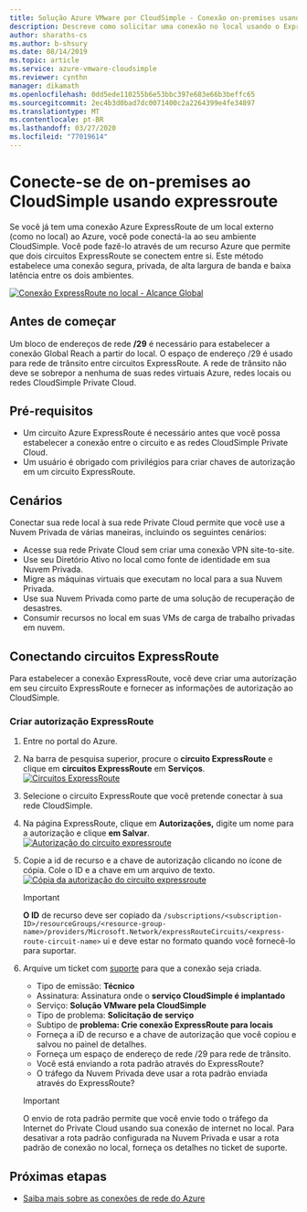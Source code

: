 ```yaml
---
title: Solução Azure VMware por CloudSimple - Conexão on-premises usando expressRoute
description: Descreve como solicitar uma conexão no local usando o ExpressRoute da rede de região CloudSimple
author: sharaths-cs
ms.author: b-shsury
ms.date: 08/14/2019
ms.topic: article
ms.service: azure-vmware-cloudsimple
ms.reviewer: cynthn
manager: dikamath
ms.openlocfilehash: 0dd5ede110255b6e53bbc397e683e66b3beffc65
ms.sourcegitcommit: 2ec4b3d0bad7dc0071400c2a2264399e4fe34897
ms.translationtype: MT
ms.contentlocale: pt-BR
ms.lasthandoff: 03/27/2020
ms.locfileid: "77019614"
---
```

# <a name="connect-from-on-premises-to-cloudsimple-using-expressroute"></a>Conecte-se de on-premises ao CloudSimple usando expressroute

Se você já tem uma conexão Azure ExpressRoute de um local externo (como no local) ao Azure, você pode conectá-la ao seu ambiente CloudSimple. Você pode fazê-lo através de um recurso Azure que permite que dois circuitos ExpressRoute se conectem entre si. Este método estabelece uma conexão segura, privada, de alta largura de banda e baixa latência entre os dois ambientes.

[![Conexão ExpressRoute no local - Alcance Global](media/cloudsimple-global-reach-connection.png)](media/cloudsimple-global-reach-connection.png)

## <a name="before-you-begin"></a>Antes de começar

Um bloco de endereços de rede **/29** é necessário para estabelecer a conexão Global Reach a partir do local.  O espaço de endereço /29 é usado para rede de trânsito entre circuitos ExpressRoute.  A rede de trânsito não deve se sobrepor a nenhuma de suas redes virtuais Azure, redes locais ou redes CloudSimple Private Cloud.

## <a name="prerequisites"></a>Pré-requisitos

* Um circuito Azure ExpressRoute é necessário antes que você possa estabelecer a conexão entre o circuito e as redes CloudSimple Private Cloud.
* Um usuário é obrigado com privilégios para criar chaves de autorização em um circuito ExpressRoute.

## <a name="scenarios"></a>Cenários

Conectar sua rede local à sua rede Private Cloud permite que você use a Nuvem Privada de várias maneiras, incluindo os seguintes cenários:

* Acesse sua rede Private Cloud sem criar uma conexão VPN site-to-site.
* Use seu Diretório Ativo no local como fonte de identidade em sua Nuvem Privada.
* Migre as máquinas virtuais que executam no local para a sua Nuvem Privada.
* Use sua Nuvem Privada como parte de uma solução de recuperação de desastres.
* Consumir recursos no local em suas VMs de carga de trabalho privadas em nuvem.

## <a name="connecting-expressroute-circuits"></a>Conectando circuitos ExpressRoute

Para estabelecer a conexão ExpressRoute, você deve criar uma autorização em seu circuito ExpressRoute e fornecer as informações de autorização ao CloudSimple.


### <a name="create-expressroute-authorization"></a>Criar autorização ExpressRoute

1. Entre no portal do Azure.

2. Na barra de pesquisa superior, procure o **circuito ExpressRoute** e clique em **circuitos ExpressRoute** em **Serviços**.
    [![Circuitos ExpressRoute](media/azure-expressroute-transit-search.png)](media/azure-expressroute-transit-search.png)

3. Selecione o circuito ExpressRoute que você pretende conectar à sua rede CloudSimple.

4. Na página ExpressRoute, clique em **Autorizações,** digite um nome para a autorização e clique **em Salvar**.
    [![Autorização do circuito expressroute](media/azure-expressroute-transit-authorizations.png)](media/azure-expressroute-transit-authorizations.png)

5. Copie a id de recurso e a chave de autorização clicando no ícone de cópia. Cole o ID e a chave em um arquivo de texto.
    [![Cópia da autorização do circuito expressroute](media/azure-expressroute-transit-authorization-copy.png)](media/azure-expressroute-transit-authorization-copy.png)

    > [!IMPORTANT]
    > **O ID** de recurso deve ser copiado da ```/subscriptions/<subscription-ID>/resourceGroups/<resource-group-name>/providers/Microsoft.Network/expressRouteCircuits/<express-route-circuit-name>``` ui e deve estar no formato quando você fornecê-lo para suportar.

6. Arquive um ticket com <a href="https://portal.azure.com/#blade/Microsoft_Azure_Support/HelpAndSupportBlade/newsupportrequest" target="_blank">suporte</a> para que a conexão seja criada.
    * Tipo de emissão: **Técnico**
    * Assinatura: Assinatura onde o **serviço CloudSimple é implantado**
    * Serviço: **Solução VMware pela CloudSimple**
    * Tipo de problema: **Solicitação de serviço**
    * Subtipo de **problema: Crie conexão ExpressRoute para locais**
    * Forneça a iD de recurso e a chave de autorização que você copiou e salvou no painel de detalhes.
    * Forneça um espaço de endereço de rede /29 para rede de trânsito.
    * Você está enviando a rota padrão através do ExpressRoute?
    * O tráfego da Nuvem Privada deve usar a rota padrão enviada através do ExpressRoute?

    > [!IMPORTANT]
    > O envio de rota padrão permite que você envie todo o tráfego da Internet do Private Cloud usando sua conexão de internet no local.  Para desativar a rota padrão configurada na Nuvem Privada e usar a rota padrão de conexão no local, forneça os detalhes no ticket de suporte.

## <a name="next-steps"></a>Próximas etapas

* [Saiba mais sobre as conexões de rede do Azure](cloudsimple-azure-network-connection.md)  
